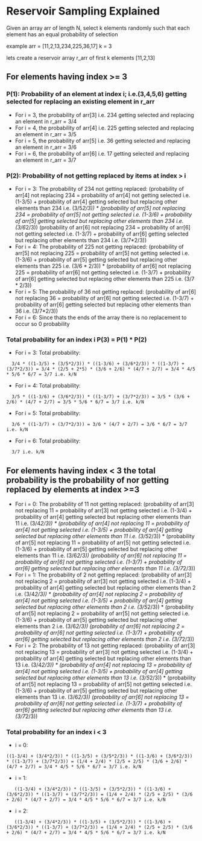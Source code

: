 # Reservoir Sampling Explained

Given an array arr of length N, select k elements randomly such that each element has an equal probability of selection

example arr = [11,2,13,234,225,36,17]
k = 3

lets create a reservoir array r_arr of first k elements [11,2,13]

## For elements having index >= 3

### P(1): Probability of an element at index i; i.e.(3,4,5,6) getting selected for replacing an existing element in r_arr

* For i = 3, the probability of arr[3] i.e. 234 getting selected and replacing an element in r_arr = 3/4
* For i = 4, the probability of arr[4] i.e. 225 getting selected and replacing an element in r_arr = 3/5
* For i = 5, the probability of arr[5] i.e. 36 getting selected and replacing an element in r_arr = 3/6
* For i = 6, the probability of arr[6] i.e. 17 getting selected and replacing an element in r_arr = 3/7

### P(2): Probability of not getting replaced by items at index > i
 
* For i = 3:
 The probability of 234 not getting replaced:
    (probability of arr[4] not replacing 234 = probability of arr[4] not getting selected i.e. (1-3/5) + probability of arr[4] getting selected but replacing other elements than 234 i.e. (3/5*2/3)) * 
    (probability of arr[5] not replacing 234 = probability of arr[5] not getting selected i.e. (1-3/6) + probability of arr[5] getting selected but replacing other elements than 234 i.e. (3/6*2/3))
    (probability of arr[6] not replacing 234 = probability of arr[6] not getting selected i.e. (1-3/7) + probability of arr[6] getting selected but replacing other elements than 234 i.e. (3/7*2/3))
* For i = 4:
 The probability of 225 not getting replaced:
    (probability of arr[5] not replacing 225 = probability of arr[5] not getting selected i.e. (1-3/6) + probability of arr[5] getting selected but replacing other elements than 225 i.e. (3/6 * 2/3)) * 
    (probability of arr[6] not replacing 225 = probability of arr[6] not getting selected i.e. (1-3/7) + probability of arr[6] getting selected but replacing other elements than 225 i.e. (3/7 * 2/3))  
* For i = 5:
 The probability of 36 not getting replaced:
    (probability of arr[6] not replacing 36 = probability of arr[6] not getting selected i.e. (1-3/7) + probability of arr[6] getting selected but replacing other elements than 36 i.e. (3/7*2/3))  
* For i = 6:
 Since thats the ends of the array there is no replacement to occur so 0 probability

### Total probability for an index i P(3) = P(1) * P(2)

* For i = 3:
 Total probability:
```
  3/4 * ((1-3/5) + (3/5*2/3)) * ((1-3/6) + (3/6*2/3)) * ((1-3/7) + (3/7*2/3)) = 3/4 * (2/5 + 2*5) * (3/6 + 2/6) * (4/7 + 2/7) = 3/4 * 4/5 * 5/6 * 6/7 = 3/7 i.e. k/N
```
* For i = 4:
 Total probability:
```
  3/5 * ((1-3/6) + (3/6*2/3)) * ((1-3/7) + (3/7*2/3)) = 3/5 * (3/6 + 2/6) * (4/7 + 2/7) = 3/5 * 5/6 * 6/7 = 3/7 i.e. k/N
```
* For i = 5:
 Total probability:
```
  3/6 * ((1-3/7) + (3/7*2/3)) = 3/6 * (4/7 + 2/7) = 3/6 * 6/7 = 3/7 i.e. k/N
```
* For i = 6:
 Total probability:
```
  3/7 i.e. k/N
```

## For elements having index < 3 the total probability is the probability of nor getting replaced by elements at index >=3

* For i = 0:
 The probability of 11 not getting replaced:
    (probability of arr[3] not replacing 11 = probability of arr[3] not getting selected i.e. (1-3/4) + probability of arr[4] getting selected but replacing other elements than 11 i.e. (3/4*2/3)) *
    (probability of arr[4] not replacing 11 = probability of arr[4] not getting selected i.e. (1-3/5) + probability of arr[4] getting selected but replacing other elements than 11 i.e. (3/5*2/3)) * 
    (probability of arr[5] not replacing 11 = probability of arr[5] not getting selected i.e. (1-3/6) + probability of arr[5] getting selected but replacing other elements than 11 i.e. (3/6*2/3))
    (probability of arr[6] not replacing 11 = probability of arr[6] not getting selected i.e. (1-3/7) + probability of arr[6] getting selected but replacing other elements than 11 i.e. (3/7*2/3))
* For i = 1:
 The probability of 2 not getting replaced:
    (probability of arr[3] not replacing 2 = probability of arr[3] not getting selected i.e. (1-3/4) + probability of arr[4] getting selected but replacing other elements than 2 i.e. (3/4*2/3)) *
    (probability of arr[4] not replacing 2 = probability of arr[4] not getting selected i.e. (1-3/5) + probability of arr[4] getting selected but replacing other elements than 2 i.e. (3/5*2/3)) * 
    (probability of arr[5] not replacing 2 = probability of arr[5] not getting selected i.e. (1-3/6) + probability of arr[5] getting selected but replacing other elements than 2 i.e. (3/6*2/3))
    (probability of arr[6] not replacing 2 = probability of arr[6] not getting selected i.e. (1-3/7) + probability of arr[6] getting selected but replacing other elements than 2 i.e. (3/7*2/3))
* For i = 2:
 The probability of 13 not getting replaced:
    (probability of arr[3] not replacing 13 = probability of arr[3] not getting selected i.e. (1-3/4) + probability of arr[4] getting selected but replacing other elements than 13 i.e. (3/4*2/3)) *
    (probability of arr[4] not replacing 13 = probability of arr[4] not getting selected i.e. (1-3/5) + probability of arr[4] getting selected but replacing other elements than 13 i.e. (3/5*2/3)) * 
    (probability of arr[5] not replacing 13 = probability of arr[5] not getting selected i.e. (1-3/6) + probability of arr[5] getting selected but replacing other elements than 13 i.e. (3/6*2/3))
    (probability of arr[6] not replacing 13 = probability of arr[6] not getting selected i.e. (1-3/7) + probability of arr[6] getting selected but replacing other elements than 13 i.e. (3/7*2/3))


### Total probability for an index i < 3

* i = 0:
```
((1-3/4) + (3/4*2/3)) * ((1-3/5) + (3/5*2/3)) * ((1-3/6) + (3/6*2/3)) * ((1-3/7) + (3/7*2/3)) = (1/4 + 2/4) * (2/5 + 2/5) * (3/6 + 2/6) * (4/7 + 2/7) = 3/4 * 4/5 * 5/6 * 6/7 = 3/7 i.e. k/N
```
* i = 1:
```
   ((1-3/4) + (3/4*2/3)) * ((1-3/5) + (3/5*2/3)) * ((1-3/6) + (3/6*2/3)) * ((1-3/7) + (3/7*2/3)) = (1/4 + 2/4) * (2/5 + 2/5) * (3/6 + 2/6) * (4/7 + 2/7) = 3/4 * 4/5 * 5/6 * 6/7 = 3/7 i.e. k/N
```   
* i = 2:
```
   ((1-3/4) + (3/4*2/3)) * ((1-3/5) + (3/5*2/3)) * ((1-3/6) + (3/6*2/3)) * ((1-3/7) + (3/7*2/3)) = (1/4 + 2/4) * (2/5 + 2/5) * (3/6 + 2/6) * (4/7 + 2/7) = 3/4 * 4/5 * 5/6 * 6/7 = 3/7 i.e. k/N
```   
